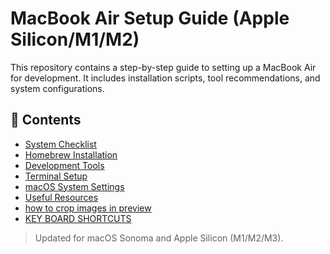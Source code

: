 # MacBook Air Setup Guide (Apple Silicon/M1/M2)

This repository contains a step-by-step guide to setting up a MacBook Air for development. It includes installation scripts, tool recommendations, and system configurations.

## 🧰 Contents
- [System Checklist](./setup-checklist.md)
- [Homebrew Installation](./install-homebrew.sh)
- [Development Tools](./dev-tools.md)
- [Terminal Setup](./terminal-setup.md)
- [macOS System Settings](./mac-settings.md)
- [Useful Resources](./resources.md)
- [how to crop images in preview](./crop-in-preview.md)
- [KEY BOARD SHORTCUTS](./shortcuts)
> Updated for macOS Sonoma and Apple Silicon (M1/M2/M3).


